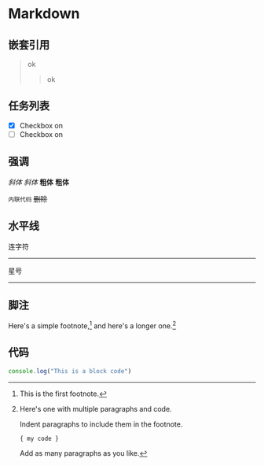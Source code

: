 # Markdown

## 嵌套引用
> ok
>> ok

## 任务列表
- [x] Checkbox on
- [ ] Checkbox on

## 强调
*斜体*    _斜体_    **粗体**   __粗体__

`内联代码`  ~~删除~~

## 水平线
连字符

---
星号

***

## 脚注
Here's a simple footnote,[^1] and here's a longer one.[^bignote]

[^1]: This is the first footnote.

[^bignote]: Here's one with multiple paragraphs and code.

    Indent paragraphs to include them in the footnote.

    `{ my code }`

    Add as many paragraphs as you like.

## 代码
```javascript
console.log("This is a block code")
```

